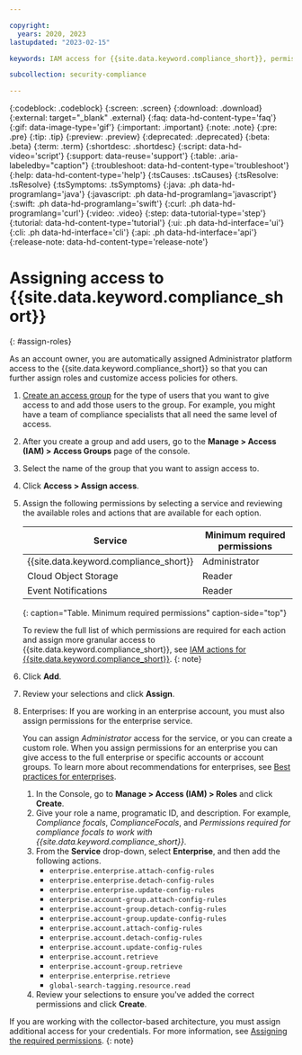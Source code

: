 ```yaml
---

copyright:
  years: 2020, 2023
lastupdated: "2023-02-15"

keywords: IAM access for {{site.data.keyword.compliance_short}}, permissions for {{site.data.keyword.compliance_short}}, identity and access management for {{site.data.keyword.compliance_short}}, roles for {{site.data.keyword.compliance_short}}, actions for {{site.data.keyword.compliance_short}}, assigning access for {{site.data.keyword.compliance_short}}

subcollection: security-compliance

---
```


{:codeblock: .codeblock}
{:screen: .screen}
{:download: .download}
{:external: target="_blank" .external}
{:faq: data-hd-content-type='faq'}
{:gif: data-image-type='gif'}
{:important: .important}
{:note: .note}
{:pre: .pre}
{:tip: .tip}
{:preview: .preview}
{:deprecated: .deprecated}
{:beta: .beta}
{:term: .term}
{:shortdesc: .shortdesc}
{:script: data-hd-video='script'}
{:support: data-reuse='support'}
{:table: .aria-labeledby="caption"}
{:troubleshoot: data-hd-content-type='troubleshoot'}
{:help: data-hd-content-type='help'}
{:tsCauses: .tsCauses}
{:tsResolve: .tsResolve}
{:tsSymptoms: .tsSymptoms}
{:java: .ph data-hd-programlang='java'}
{:javascript: .ph data-hd-programlang='javascript'}
{:swift: .ph data-hd-programlang='swift'}
{:curl: .ph data-hd-programlang='curl'}
{:video: .video}
{:step: data-tutorial-type='step'}
{:tutorial: data-hd-content-type='tutorial'}
{:ui: .ph data-hd-interface='ui'}
{:cli: .ph data-hd-interface='cli'}
{:api: .ph data-hd-interface='api'}
{:release-note: data-hd-content-type='release-note'}


# Assigning access to {{site.data.keyword.compliance_short}}
{: #assign-roles}

As an account owner, you are automatically assigned Administrator platform access to the {{site.data.keyword.compliance_short}} so that you can further assign roles and customize access policies for others.


1. [Create an access group](/docs/account?topic=account-groups#create_ag) for the type of users that you want to give access to and add those users to the group. For example, you might have a team of compliance specialists that all need the same level of access.
2. After you create a group and add users, go to the **Manage > Access (IAM) > Access Groups** page of the console.
3. Select the name of the group that you want to assign access to.
4. Click **Access > Assign access**.
5. Assign the following permissions by selecting a service and reviewing the available roles and actions that are available for each option.
   
	| Service | Minimum required permissions |
	|---------|----------------------|
	| {{site.data.keyword.compliance_short}} | Administrator |
	| Cloud Object Storage | Reader |
	| Event Notifications | Reader |
	{: caption="Table. Minimum required permissions" caption-side="top"}

	To review the full list of which permissions are required for each action and assign more granular access to {{site.data.keyword.compliance_short}}, see [IAM actions for {{site.data.keyword.compliance_short}}](/docs/security-compliance?topic=security-compliance-access-management).
	{: note}

6. Click **Add**.
7. Review your selections and click **Assign**.
8. Enterprises: If you are working in an enterprise account, you must also assign permissions for the enterprise service. 

	You can assign *Administrator* access for the service, or you can create a custom role. When you assign permissions for an enterprise you can give access to the full enterprise or specific accounts or account groups. To learn more about recommendations for enterprises, see [Best practices for enterprises]([{link}]-best-practices#bp-enterprises).

	1. In the Console, go to **Manage > Access (IAM) > Roles** and click **Create**.
	2. Give your role a name, programatic ID, and description. For example, *Compliance focals*, *ComplianceFocals*, and *Permissions required for compliance focals to work with {{site.data.keyword.compliance_short}}*.
	3. From the **Service** drop-down, select **Enterprise**, and then add the following actions.
		* `enterprise.enterprise.attach-config-rules`
		* `enterprise.enterprise.detach-config-rules`
		* `enterprise.enterprise.update-config-rules`
		* `enterprise.account-group.attach-config-rules`
		* `enterprise.account-group.detach-config-rules`
		* `enterprise.account-group.update-config-rules`
		* `enterprise.account.attach-config-rules`
		* `enterprise.account.detach-config-rules`
		* `enterprise.account.update-config-rules`
		* `enterprise.account.retrieve`
		* `enterprise.account-group.retrieve`
		* `enterprise.enterprise.retrieve`
		* `global-search-tagging.resource.read`
	4. Review your selections to ensure you've added the correct permissions and click **Create**.



If you are working with the collector-based architecture, you must assign additional access for your credentials. For more information, see [Assigning the required permissions](/docs/security-compliance?topic=security-compliance-permissions).
{: note}


